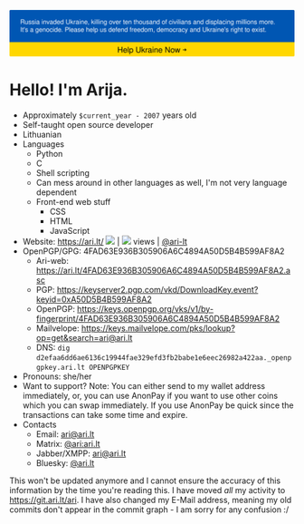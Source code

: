 <p align="center">
    <a href="https://vshymanskyy.github.io/StandWithUkraine/">
        <img src="https://raw.githubusercontent.com/vshymanskyy/StandWithUkraine/main/banner2-direct.svg" alt="#StandWithUkraine" />
    </a>
</p>

# Hello! I'm Arija.

-   Approximately `$current_year - 2007` years old
-   Self-taught open source developer
-   Lithuanian
-   Languages
    -   Python
    -   C
    -   Shell scripting
    -   Can mess around in other languages as well, I'm not very language dependent
    -   Front-end web stuff
        -   CSS
        -   HTML
        -   JavaScript
-   Website: https://ari.lt/ <img src="https://ari.lt/favicon.ico?ref=github" width="20px" /> | <img src="https://ari.lt/counter.svg?ref=github&reload=1" height="20px" /> views | [@ari-lt](https://ari.lt/lh)
-   OpenPGP/GPG: 4FAD63E936B305906A6C4894A50D5B4B599AF8A2
    -   Ari-web: <https://ari.lt/4FAD63E936B305906A6C4894A50D5B4B599AF8A2.asc>
    -   PGP: <https://keyserver2.pgp.com/vkd/DownloadKey.event?keyid=0xA50D5B4B599AF8A2>
    -   OpenPGP: <https://keys.openpgp.org/vks/v1/by-fingerprint/4FAD63E936B305906A6C4894A50D5B4B599AF8A2>
    -   Mailvelope: <https://keys.mailvelope.com/pks/lookup?op=get&search=ari@ari.lt>
    -   DNS: `dig d2efaa6dd6ae6136c19944fae329efd3fb2babe1e6eec26982a422aa._openpgpkey.ari.lt OPENPGPKEY`
-   Pronouns: she/her
-   Want to support? Note: You can either send to my wallet address immediately, or, you can use AnonPay if you want to use other coins which you can swap immediately. If you use AnonPay be quick since the transactions can take some time and expire.
-   Contacts
    -   Email: <ari@ari.lt>
    -   Matrix: [@ari:ari.lt](https://matrix.to/#/@ari:ari.lt)
    -   Jabber/XMPP: [ari@ari.lt](xmpp:ari@ari.lt)
    -   Bluesky: [@ari.lt](https://bsky.app/profile/ari.lt)

This won't be updated anymore and I cannot ensure the accuracy of this information by the time you're reading this. I have moved *all* my activity to <https://git.ari.lt/ari>. I have also changed my E-Mail address, meaning my old commits don't appear in the commit graph - I am sorry for any confusion :/
